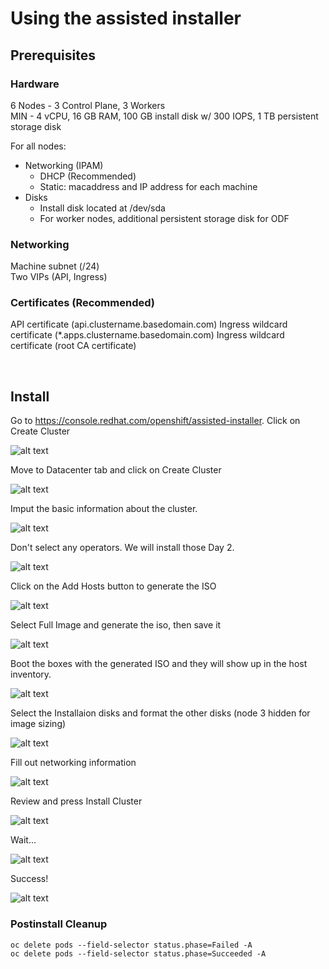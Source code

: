 # Using the assisted installer

## Prerequisites

### Hardware

6 Nodes - 3 Control Plane, 3 Workers  
MIN - 4 vCPU, 16 GB RAM, 100 GB install disk w/ 300 IOPS, 1 TB persistent storage disk

For all nodes: 

* Networking (IPAM)
    * DHCP (Recommended)
    * Static: macaddress and IP address for each machine
* Disks
    * Install disk located at /dev/sda
    * For worker nodes, additional persistent storage disk for ODF

### Networking 
Machine subnet (/24)  
Two VIPs (API, Ingress)

### Certificates (Recommended)
API certificate (api.clustername.basedomain.com)
Ingress wildcard certificate (*.apps.clustername.basedomain.com)
Ingress wildcard certificate (root CA certificate)

<br/>

## Install

Go to <a href="https://console.redhat.com/openshift/assisted-installer" target="_blank">https://console.redhat.com/openshift/assisted-installer</a>. Click on Create Cluster

![alt text](image.png)

Move to Datacenter tab and click on Create Cluster

![alt text](image-1.png)

Imput the basic information about the cluster. 

![alt text](image-2.png)

Don't select any operators. We will install those Day 2. 

![alt text](image-3.png)

Click on the Add Hosts button to generate the ISO

![alt text](image-4.png)

Select Full Image and generate the iso, then save it

![alt text](image-5.png)

Boot the boxes with the generated ISO and they will show up in the host inventory.

![alt text](image-6.png)

Select the Installaion disks and format the other disks (node 3 hidden for image sizing)

![alt text](image-7.png)

Fill out networking information

![alt text](image-8.png)

Review and press Install Cluster

![alt text](image-9.png)

Wait...

![alt text](image-10.png)

Success!

![alt text](image-11.png)

### Postinstall Cleanup 

```shell
oc delete pods --field-selector status.phase=Failed -A
oc delete pods --field-selector status.phase=Succeeded -A
``` 